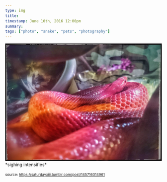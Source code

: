 ```yaml
---
type: img
title: 
timestamp: June 10th, 2016 12:00pm
summary: 
tags: ["photo", "snake", "pets", "photography"]
---
```

<img src="../media/145716014961.jpg"/>
                                                                                          <div class="caption">
*sighing intensifies*
 
                                    
                
                
                
                
                                
<small>source: https://saturdayxiii.tumblr.com/post/145716014961</small>